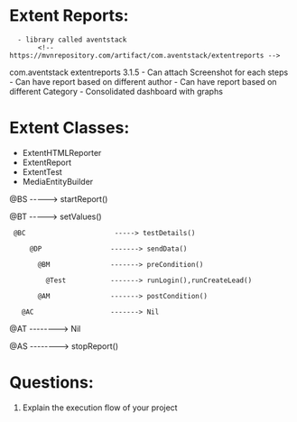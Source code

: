 # Extent Reports:
      - library called aventstack
           <!-- https://mvnrepository.com/artifact/com.aventstack/extentreports -->
<dependency>
    <groupId>com.aventstack</groupId>
    <artifactId>extentreports</artifactId>
    <version>3.1.5</version>
</dependency>
    - Can attach Screenshot for each steps
    - Can have report based on different author
    - Can have report based on different Category
    - Consolidated dashboard with graphs

# Extent Classes:
   - ExtentHTMLReporter
   - ExtentReport
   - ExtentTest
   - MediaEntityBuilder


@BS                           -----> startReport()
   
   @BT                        -----> setValues()
      
     @BC                      -----> testDetails()

         @DP                 -------> sendData()
           
           @BM               -------> preCondition()

             @Test           -------> runLogin(),runCreateLead()

           @AM               -------> postCondition()
 
       @AC                   -------> Nil

   @AT                       --------> Nil

@AS                          --------> stopReport()


# Questions:
 1. Explain the execution flow of your project
 





